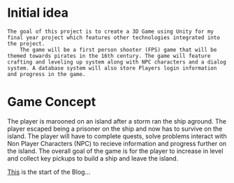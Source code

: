 # Initial idea 
	The goal of this project is to create a 3D Game using Unity for my final year project which features other technologies integrated into the project.
		The game will be a first person shooter (FPS) game that will be themed towards pirates in the 16th century. The game will feature crafting and leveling up system along with NPC characters and a dialog system. A database system will also store Players login information and progress in the game.
# Game Concept
The player is marooned on an island after a storm ran the ship aground. The player escaped being a prisoner on the ship and now has to survive on the island. The player will have to complete quests, solve problems interact with Non Player Characters (NPC) to recieve information and progress further on the island. The overall goal of the game is for the player to increase in level and collect key pickups to build a ship and leave the island.
 <!-- pirate male or female stranded on island
3 travels to pirate colony
4 joins pirate fleet in nassau
5 fights against authorities and privateers
6 becomes an outlaw 
7 captured and forgotte to history. -->
[This](?pageTwo) is the start of the Blog...
<!-- [helper page](?test) -->
		
